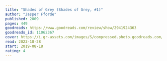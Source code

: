 ```yaml
---
title: "Shades of Grey (Shades of Grey, #1)"
author: "Jasper Fforde"
published: 2009
pages: 449
goodreads: https://www.goodreads.com/review/show/2941924363
goodreads_id: 11062367
cover: https://i.gr-assets.com/images/S/compressed.photo.goodreads.com/books/1351867770l/11062367.jpg
read: 2023-10-28
start: 2019-08-18
rating: 4
---
```



